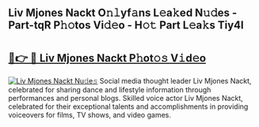 ## Liv Mjones Nackt O𝚗𝚕yf𝚊ns L𝚎a𝚔ed N𝚞𝚍es - Part-tqR P𝚑𝚘tos Vi𝚍𝚎o - H𝚘𝚝 Part L𝚎a𝚔s Tiy4l

# <h2><a href="http://kfba3pw.oniu.top/?m=Liv+Mjones+Nackt">🔗👉 🔴 Liv Mjones Nackt P𝚑ot𝚘𝚜 V𝚒d𝚎o</a></h2>

[![Liv Mjones Nackt Nu𝚍e𝚜](https://i.imgur.com/0qMVB7G.gif)](http://kfba3pw.oniu.top/?m=Liv+Mjones+Nackt)
Social media thought leader Liv Mjones Nackt, celebrated for sharing dance and lifestyle information through performances and personal blogs. Skilled voice actor Liv Mjones Nackt, celebrated for their exceptional talents and accomplishments in providing voiceovers for films, TV shows, and video games.  
